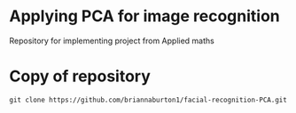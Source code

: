 # Applying PCA for image recognition

Repository for implementing project from Applied maths

# Copy of repository
```
git clone https://github.com/briannaburton1/facial-recognition-PCA.git
```